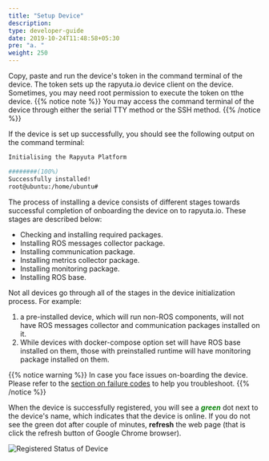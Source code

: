 ```yaml
---
title: "Setup Device"
description:
type: developer-guide
date: 2019-10-24T11:48:58+05:30
pre: "a. "
weight: 250
---
```

Copy, paste and run the device's token in the command terminal
of the device. The token sets up the rapyuta.io device client on
the device. Sometimes, you may need root permission to execute
the token on tthe device.
{{% notice note %}}
You may access the command terminal of the device through either the
serial TTY method or the SSH method.
{{% /notice %}}

If the device is set up successfully, you should see the following output
on the command terminal:

```bash
Initialising the Rapyuta Platform

########(100%)
Successfully installed!
root@ubuntu:/home/ubuntu#
```
The process of installing a device consists of different stages towards
successful completion of onboarding the device on to rapyuta.io.
These stages are described below:

* Checking and installing required packages.
* Installing ROS messages collector package.
* Installing communication package.
* Installing metrics collector package.
* Installing monitoring package.
* Installing ROS base.

Not all devices go through all of the stages in the device initialization
process. For example:

1. a pre-installed device, which will run non-ROS components, will
not have ROS messages collector and communication packages installed on it.
2. While devices with docker-compose option set will have ROS base
   installed on them, those with preinstalled runtime will have monitoring
   package installed on them.

{{% notice warning %}}
In case you face issues on-boarding the device. Please refer to the [section on failure codes](./failure-codes) to help you troubleshoot.
{{% /notice %}}

When the device is successfully registered, you will see a
<span style="color:green">***green***</span> dot next to the
device's name, which indicates that the device is online.
If you do not see the green dot after couple of minutes,
**refresh** the web page (that is click the refresh button of
Google Chrome browser).

![Registered Status of Device](/images/getting-started/add-new-device/demo-device.png?classes=border,shadow&width=40pc)